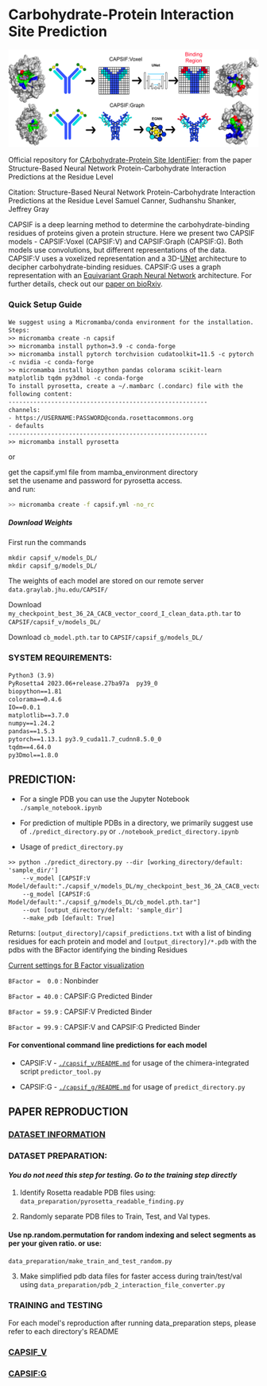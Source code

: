 # Carbohydrate-Protein Interaction Site Prediction #

![Architectures](./misc/fig_repo.jpg)

Official repository for [CArbohydrate-Protein Site IdentiFier](https://www.biorxiv.org/content/10.1101/2023.03.14.531382v1.abstract): from the paper
Structure-Based Neural Network Protein-Carbohydrate Interaction Predictions at the Residue Level

Citation:
Structure-Based Neural Network Protein-Carbohydrate Interaction Predictions at the Residue Level
Samuel Canner, Sudhanshu Shanker, Jeffrey Gray

CAPSIF is a deep learning method to determine the carbohydrate-binding residues of proteins given a protein structure. Here we present two CAPSIF models - CAPSIF:Voxel (CAPSIF:V) and CAPSIF:Graph (CAPSIF:G). Both models use convolutions, but different representations of the data. CAPSIF:V uses a voxelized representation and a 3D-[UNet](https://arxiv.org/pdf/1505.04597.pdf) architecture to decipher carbohydrate-binding residues. CAPSIF:G uses a graph representation with an [Equivariant Graph Neural Network](https://arxiv.org/pdf/2102.09844.pdf) architecture. For further details, check out our [paper on bioRxiv](https://www.biorxiv.org/content/10.1101/2023.03.14.531382v1.abstract).

### Quick Setup Guide ###
```
We suggest using a Micromamba/conda environment for the installation.
Steps:
>> micromamba create -n capsif
>> micromamba install python=3.9 -c conda-forge
>> micromamba install pytorch torchvision cudatoolkit=11.5 -c pytorch -c nvidia -c conda-forge
>> micromamba install biopython pandas colorama scikit-learn matplotlib tqdm py3dmol -c conda-forge
To install pyrosetta, create a ~/.mambarc (.condarc) file with the following content:
--------------------------------------------------------
channels:
- https://USERNAME:PASSWORD@conda.rosettacommons.org
- defaults
--------------------------------------------------------
>> micromamba install pyrosetta

```
or  


get the capsif.yml file from mamba_environment directory  
set the usename and password for pyrosetta access.  
and run:
```sh
>> micromamba create -f capsif.yml -no_rc
```

##### Download Weights #####
First run the commands
```
mkdir capsif_v/models_DL/
mkdir capsif_g/models_DL/
```

The weights of each model are stored on our remote server `data.graylab.jhu.edu/CAPSIF/`

Download `my_checkpoint_best_36_2A_CACB_vector_coord_I_clean_data.pth.tar` to `CAPSIF/capsif_v/models_DL/`

Download `cb_model.pth.tar` to `CAPSIF/capsif_g/models_DL/`

### SYSTEM REQUIREMENTS: ###

```
Python3 (3.9)  
PyRosetta4 2023.06+release.27ba97a  py39_0  
biopython==1.81
colorama==0.4.6
IO==0.0.1  
matplotlib==3.7.0  
numpy==1.24.2  
pandas==1.5.3  
pytorch==1.13.1 py3.9_cuda11.7_cudnn8.5.0_0
tqdm==4.64.0  
py3Dmol==1.8.0
```

## PREDICTION: ##
* For a single PDB you can use the Jupyter Notebook
``./sample_notebook.ipynb``
* For prediction of multiple PDBs in a directory, we primarily suggest use of
``./predict_directory.py`` or ``./notebook_predict_directory.ipynb``

* Usage of ``predict_directory.py``
```
>> python ./predict_directory.py --dir [working_directory/default: 'sample_dir/']
    --v_model [CAPSIF:V Model/default:"./capsif_v/models_DL/my_checkpoint_best_36_2A_CACB_vector_coord_I_clean_data.pth.tar"]
    --g_model [CAPSIF:G Model/default:"./capsif_g/models_DL/cb_model.pth.tar"]
    --out [output_directory/defalt: 'sample_dir']
    --make_pdb [default: True]
```

Returns: `[output_directory]/capsif_predictions.txt` with a list of binding residues for each protein and model
    and `[output_directory]/*.pdb` with the pdbs with the BFactor identifying the binding Residues

<ins>Current settings for B Factor visualization</ins>

``BFactor =  0.0`` : Nonbinder

``BFactor = 40.0`` : CAPSIF:G Predicted Binder

``BFactor = 59.9`` : CAPSIF:V Predicted Binder

``BFactor = 99.9`` : CAPSIF:V and CAPSIF:G Predicted Binder

#### For conventional command line predictions for each model ####
* CAPSIF:V - [`./capsif_v/README.md`](./capsif_v/README.md) for usage of the chimera-integrated script `predictor_tool.py`

* CAPSIF:G - [`./capsif_g/README.md`](./capsif_g/README.md) for usage of `predict_directory.py`

## PAPER REPRODUCTION ##

### [DATASET INFORMATION](./misc/dataset.csv) ###

### DATASET PREPARATION: ###

#### _You do not need this step for testing. Go to the training step directly_ ####

1. Identify Rosetta readable PDB files using:  
``data_preparation/pyrosetta_readable_finding.py``

2. Randomly separate PDB files to Train, Test, and Val types.  
 #### Use np.random.permutation for random indexing and select segments as per your given ratio. or use: ####
 ``data_preparation/make_train_and_test_random.py``

3. Make simplified pdb data files for faster access during train/test/val using
```data_preparation/pdb_2_interaction_file_converter.py```

### TRAINING and TESTING ###

For each model's reproduction after running data_preparation steps, please refer to each directory's README

### [CAPSIF_V](./capsif_g/README.md) ###
### [CAPSIF:G](./capsif_g/README.md) ###
